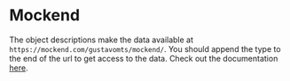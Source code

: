 # Mockend

The object descriptions make the data available at `https://mockend.com/gustavomts/mockend/`. You should append the type to the end of the url to get access to the data. Check out the documentation [here](https://docs.mockend.com).
